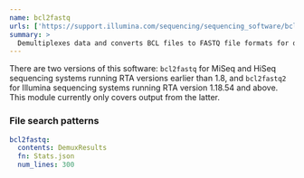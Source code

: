 ```yaml
---
name: bcl2fastq
urls: ['https://support.illumina.com/sequencing/sequencing_software/bcl2fastq-conversion-software.html']
summary: >
  Demultiplexes data and converts BCL files to FASTQ file formats for downstream analysis
---
```


There are two versions of this software: `bcl2fastq` for MiSeq and HiSeq
sequencing systems running RTA versions earlier than 1.8, and `bcl2fastq2` for
Illumina sequencing systems running RTA version 1.18.54 and above. This module
currently only covers output from the latter.

### File search patterns

```yaml
bcl2fastq:
  contents: DemuxResults
  fn: Stats.json
  num_lines: 300
```